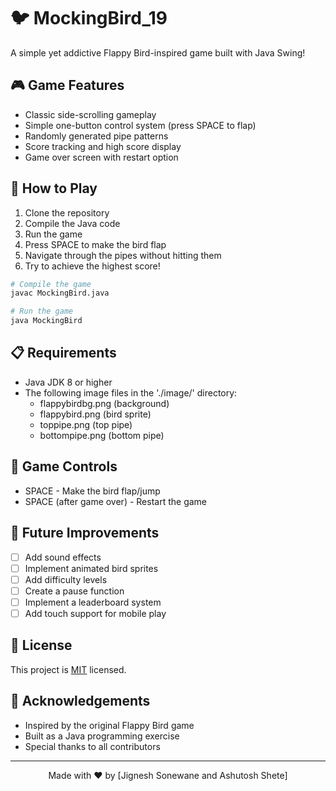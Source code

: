 # 🐦 MockingBird_19

A simple yet addictive Flappy Bird-inspired game built with Java Swing!

## 🎮 Game Features

- Classic side-scrolling gameplay
- Simple one-button control system (press SPACE to flap)
- Randomly generated pipe patterns
- Score tracking and high score display
- Game over screen with restart option

## 🚀 How to Play

1. Clone the repository
2. Compile the Java code
3. Run the game
4. Press SPACE to make the bird flap
5. Navigate through the pipes without hitting them
6. Try to achieve the highest score!

```bash
# Compile the game
javac MockingBird.java

# Run the game
java MockingBird
```

## 📋 Requirements

- Java JDK 8 or higher
- The following image files in the './image/' directory:
  - flappybirdbg.png (background)
  - flappybird.png (bird sprite)
  - toppipe.png (top pipe)
  - bottompipe.png (bottom pipe)

## 🔧 Game Controls

- SPACE - Make the bird flap/jump
- SPACE (after game over) - Restart the game

## 🌟 Future Improvements

- [ ] Add sound effects
- [ ] Implement animated bird sprites
- [ ] Add difficulty levels
- [ ] Create a pause function
- [ ] Implement a leaderboard system
- [ ] Add touch support for mobile play

## 📝 License

This project is [MIT](https://opensource.org/licenses/MIT) licensed.

## 🙏 Acknowledgements

- Inspired by the original Flappy Bird game
- Built as a Java programming exercise
- Special thanks to all contributors

---

<p align="center">
  Made with ❤️ by [Jignesh Sonewane and Ashutosh Shete]
</p>
